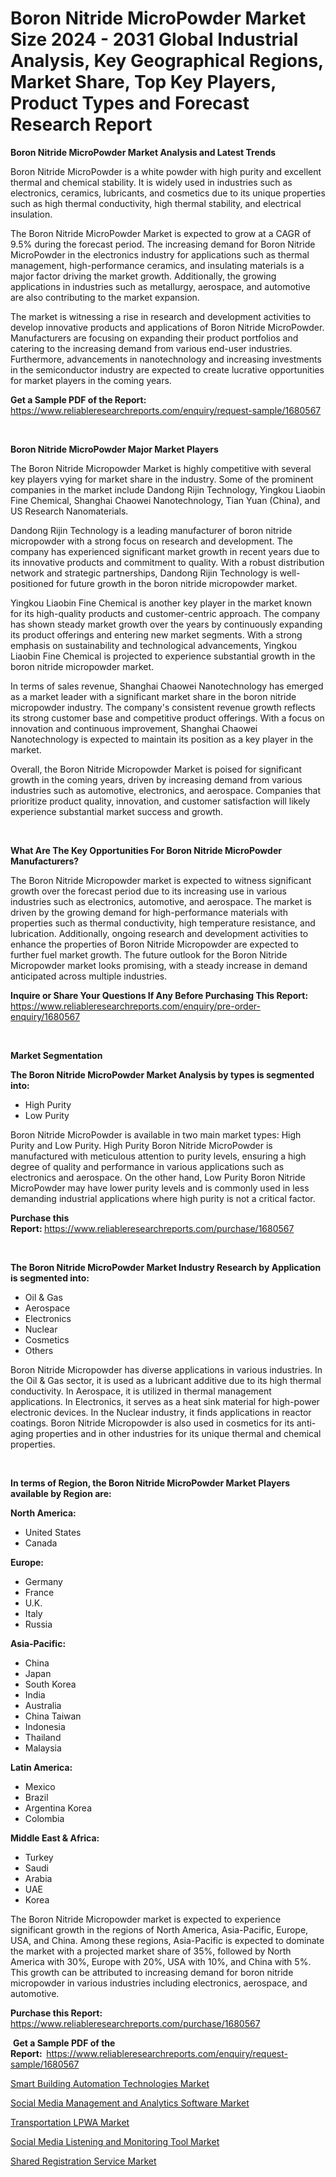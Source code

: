 <p><h1>Boron Nitride MicroPowder Market Size 2024 - 2031 Global Industrial Analysis, Key Geographical Regions, Market Share, Top Key Players, Product Types and Forecast Research Report</h1></p><p><strong>Boron Nitride MicroPowder Market Analysis and Latest Trends</strong></p>
<p><p>Boron Nitride MicroPowder is a white powder with high purity and excellent thermal and chemical stability. It is widely used in industries such as electronics, ceramics, lubricants, and cosmetics due to its unique properties such as high thermal conductivity, high thermal stability, and electrical insulation.</p><p>The Boron Nitride MicroPowder Market is expected to grow at a CAGR of 9.5% during the forecast period. The increasing demand for Boron Nitride MicroPowder in the electronics industry for applications such as thermal management, high-performance ceramics, and insulating materials is a major factor driving the market growth. Additionally, the growing applications in industries such as metallurgy, aerospace, and automotive are also contributing to the market expansion.</p><p>The market is witnessing a rise in research and development activities to develop innovative products and applications of Boron Nitride MicroPowder. Manufacturers are focusing on expanding their product portfolios and catering to the increasing demand from various end-user industries. Furthermore, advancements in nanotechnology and increasing investments in the semiconductor industry are expected to create lucrative opportunities for market players in the coming years.</p></p>
<p><strong>Get a Sample PDF of the Report:&nbsp;</strong> <a href="https://www.reliableresearchreports.com/enquiry/request-sample/1680567">https://www.reliableresearchreports.com/enquiry/request-sample/1680567</a></p>
<p>&nbsp;</p>
<p><strong>Boron Nitride MicroPowder Major Market Players</strong></p>
<p><p>The Boron Nitride Micropowder Market is highly competitive with several key players vying for market share in the industry. Some of the prominent companies in the market include Dandong Rijin Technology, Yingkou Liaobin Fine Chemical, Shanghai Chaowei Nanotechnology, Tian Yuan (China), and US Research Nanomaterials.</p><p>Dandong Rijin Technology is a leading manufacturer of boron nitride micropowder with a strong focus on research and development. The company has experienced significant market growth in recent years due to its innovative products and commitment to quality. With a robust distribution network and strategic partnerships, Dandong Rijin Technology is well-positioned for future growth in the boron nitride micropowder market.</p><p>Yingkou Liaobin Fine Chemical is another key player in the market known for its high-quality products and customer-centric approach. The company has shown steady market growth over the years by continuously expanding its product offerings and entering new market segments. With a strong emphasis on sustainability and technological advancements, Yingkou Liaobin Fine Chemical is projected to experience substantial growth in the boron nitride micropowder market.</p><p>In terms of sales revenue, Shanghai Chaowei Nanotechnology has emerged as a market leader with a significant market share in the boron nitride micropowder industry. The company's consistent revenue growth reflects its strong customer base and competitive product offerings. With a focus on innovation and continuous improvement, Shanghai Chaowei Nanotechnology is expected to maintain its position as a key player in the market.</p><p>Overall, the Boron Nitride Micropowder Market is poised for significant growth in the coming years, driven by increasing demand from various industries such as automotive, electronics, and aerospace. Companies that prioritize product quality, innovation, and customer satisfaction will likely experience substantial market success and growth.</p></p>
<p>&nbsp;</p>
<p><strong>What Are The Key Opportunities For Boron Nitride MicroPowder Manufacturers?</strong></p>
<p><p>The Boron Nitride Micropowder market is expected to witness significant growth over the forecast period due to its increasing use in various industries such as electronics, automotive, and aerospace. The market is driven by the growing demand for high-performance materials with properties such as thermal conductivity, high temperature resistance, and lubrication. Additionally, ongoing research and development activities to enhance the properties of Boron Nitride Micropowder are expected to further fuel market growth. The future outlook for the Boron Nitride Micropowder market looks promising, with a steady increase in demand anticipated across multiple industries.</p></p>
<p><strong>Inquire or Share Your Questions If Any Before Purchasing This Report:</strong> <a href="https://www.reliableresearchreports.com/enquiry/pre-order-enquiry/1680567">https://www.reliableresearchreports.com/enquiry/pre-order-enquiry/1680567</a></p>
<p>&nbsp;</p>
<p><strong>Market Segmentation</strong></p>
<p><strong>The Boron Nitride MicroPowder Market Analysis by types is segmented into:</strong></p>
<p><ul><li>High Purity</li><li>Low Purity</li></ul></p>
<p><p>Boron Nitride MicroPowder is available in two main market types: High Purity and Low Purity. High Purity Boron Nitride MicroPowder is manufactured with meticulous attention to purity levels, ensuring a high degree of quality and performance in various applications such as electronics and aerospace. On the other hand, Low Purity Boron Nitride MicroPowder may have lower purity levels and is commonly used in less demanding industrial applications where high purity is not a critical factor.</p></p>
<p><strong>Purchase this Report:&nbsp;</strong><a href="https://www.reliableresearchreports.com/purchase/1680567">https://www.reliableresearchreports.com/purchase/1680567</a></p>
<p>&nbsp;</p>
<p><strong>The Boron Nitride MicroPowder Market Industry Research by Application is segmented into:</strong></p>
<p><ul><li>Oil & Gas</li><li>Aerospace</li><li>Electronics</li><li>Nuclear</li><li>Cosmetics</li><li>Others</li></ul></p>
<p><p>Boron Nitride Micropowder has diverse applications in various industries. In the Oil & Gas sector, it is used as a lubricant additive due to its high thermal conductivity. In Aerospace, it is utilized in thermal management applications. In Electronics, it serves as a heat sink material for high-power electronic devices. In the Nuclear industry, it finds applications in reactor coatings. Boron Nitride Micropowder is also used in cosmetics for its anti-aging properties and in other industries for its unique thermal and chemical properties.</p></p>
<p>&nbsp;</p>
<p><strong>In terms of Region, the Boron Nitride MicroPowder Market Players available by Region are:</strong></p>
<p>
    <p> <strong> North America: </strong>
        <ul>
            <li>United States</li>
            <li>Canada</li>
        </ul>
        </p> 
    <p> <strong> Europe: </strong>
        <ul>
            <li>Germany</li>
            <li>France</li>
            <li>U.K.</li>
            <li>Italy</li>
            <li>Russia</li>
        </ul>
        </p> 
    <p> <strong> Asia-Pacific: </strong>
        <ul>
            <li>China</li>
            <li>Japan</li>
            <li>South Korea</li>
            <li>India</li>
            <li>Australia</li>
            <li>China Taiwan</li>
            <li>Indonesia</li>
            <li>Thailand</li>
            <li>Malaysia</li>
        </ul>
        </p> 
    <p> <strong> Latin America: </strong>
        <ul>
            <li>Mexico</li>
            <li>Brazil</li>
            <li>Argentina Korea</li>
            <li>Colombia</li>
        </ul>
        </p> 
    <p> <strong> Middle East & Africa: </strong>
        <ul>
            <li>Turkey</li>
            <li>Saudi</li>
            <li>Arabia</li>
            <li>UAE</li>
            <li>Korea</li>
        </ul>
    </p>
    </p>
<p><p>The Boron Nitride Micropowder market is expected to experience significant growth in the regions of North America, Asia-Pacific, Europe, USA, and China. Among these regions, Asia-Pacific is expected to dominate the market with a projected market share of 35%, followed by North America with 30%, Europe with 20%, USA with 10%, and China with 5%. This growth can be attributed to increasing demand for boron nitride micropowder in various industries including electronics, aerospace, and automotive.</p></p>
<p><strong>Purchase this Report: </strong><a href="https://www.reliableresearchreports.com/purchase/1680567">https://www.reliableresearchreports.com/purchase/1680567</a></p>
<p>&nbsp;<strong>Get a Sample PDF of the Report:&nbsp;&nbsp;</strong><a href="https://www.reliableresearchreports.com/enquiry/request-sample/1680567">https://www.reliableresearchreports.com/enquiry/request-sample/1680567</a></p>
<p><strong></strong></p>
<p><p><a href="https://medium.com/@ruthfranklin11/decoding-smart-building-automation-technologies-market-metrics-market-share-trends-and-growth-7bc51db5c8fb">Smart Building Automation Technologies Market</a></p><p><a href="https://medium.com/@madisonsimmons10/decoding-social-media-management-and-analytics-software-market-metrics-market-share-trends-and-0881696c968d">Social Media Management and Analytics Software Market</a></p><p><a href="https://medium.com/@susandixon1989/transportation-lpwa-market-insight-market-trends-growth-forecasted-from-2024-to-2031-b93261ca917c">Transportation LPWA Market</a></p><p><a href="https://medium.com/p/77e2ac98faa8/edit">Social Media Listening and Monitoring Tool Market</a></p><p><a href="https://medium.com/@ruthfranklin11/shared-registration-service-market-insight-market-trends-growth-forecasted-from-2024-to-2031-c0b85a680fed">Shared Registration Service Market</a></p></p>